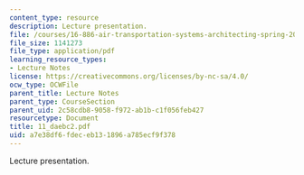 ```yaml
---
content_type: resource
description: Lecture presentation.
file: /courses/16-886-air-transportation-systems-architecting-spring-2004/a7e38df6fdeceb131896a785ecf9f378_11_daebc2.pdf
file_size: 1141273
file_type: application/pdf
learning_resource_types:
- Lecture Notes
license: https://creativecommons.org/licenses/by-nc-sa/4.0/
ocw_type: OCWFile
parent_title: Lecture Notes
parent_type: CourseSection
parent_uid: 2c58cdb8-9058-f972-ab1b-c1f056feb427
resourcetype: Document
title: 11_daebc2.pdf
uid: a7e38df6-fdec-eb13-1896-a785ecf9f378
---
```

Lecture presentation.